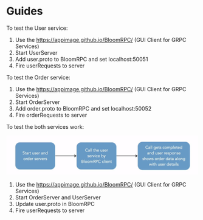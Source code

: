 # Guides
To test the User service:
1. Use the https://appimage.github.io/BloomRPC/  (GUI Client for GRPC Services)
2. Start UserServer
3. Add user.proto to BloomRPC and set localhost:50051
4. Fire userRequests to server

To test the Order service:
1. Use the https://appimage.github.io/BloomRPC/  (GUI Client for GRPC Services)
2. Start OrderServer
3. Add order.proto to BloomRPC and set localhost:50052
4. Fire orderRequests to server

To test the both services work:

![Alt text](screen/Both_services.jpg?raw=true "Optional Title")

1. Use the https://appimage.github.io/BloomRPC/  (GUI Client for GRPC Services)
2. Start OrderServer and UserServer
3. Update user.proto in BloomRPC
4. Fire userRequests to server
